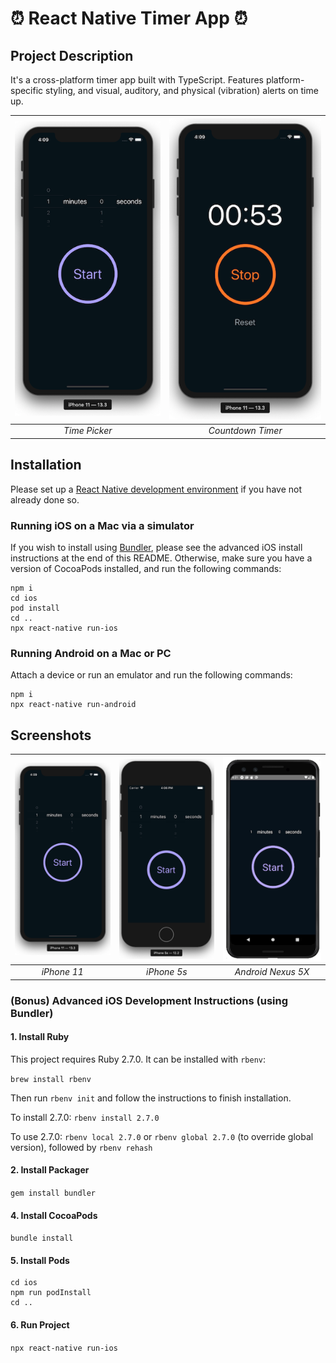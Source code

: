 # ⏰ React Native Timer App ⏰

## Project Description

It's a cross-platform timer app built with TypeScript.
Features platform-specific styling, and visual, auditory, and physical (vibration) alerts on time up.

| ![Time Picker](screenshots/01-Picker.png) | ![Timer](screenshots/02-Timer.png) |
| :---------------------------------------: | :--------------------------------: |
|               _Time Picker_               |         _Countdown Timer_          |

## Installation

Please set up a [React Native development environment](https://reactnative.dev/docs/environment-setup) if you have not already done so.

### Running iOS on a Mac via a simulator

If you wish to install using [Bundler](https://bundler.io/), please see the advanced iOS install instructions at the end of this README. Otherwise, make sure you have a version of CocoaPods installed, and run the following commands:

```
npm i
cd ios
pod install
cd ..
npx react-native run-ios
```

### Running Android on a Mac or PC

Attach a device or run an emulator and run the following commands:

```
npm i
npx react-native run-android
```

## Screenshots

| ![iPhone 11 View](screenshots/03-iPhone-11.png) | ![iPhone 5s View](screenshots/04-iPhone-5s.png) | ![Android Nexus 5X View](screenshots/05-Android-Nexus-5X.png) |
| :---------------------------------------------: | :---------------------------------------------: | :-----------------------------------------------------------: |
|                   _iPhone 11_                   |                   _iPhone 5s_                   |                      _Android Nexus 5X_                       |

### (Bonus) Advanced iOS Development Instructions (using Bundler)

#### 1. Install Ruby

This project requires Ruby 2.7.0. It can be installed with `rbenv`:

`brew install rbenv`

Then run `rbenv init` and follow the instructions to finish installation.

To install 2.7.0: `rbenv install 2.7.0`

To use 2.7.0: `rbenv local 2.7.0` or `rbenv global 2.7.0` (to override global version), followed by `rbenv rehash`

#### 2. Install Packager

`gem install bundler`

#### 4. Install CocoaPods

`bundle install`

#### 5. Install Pods

```
cd ios
npm run podInstall
cd ..
```

#### 6. Run Project

`npx react-native run-ios`

